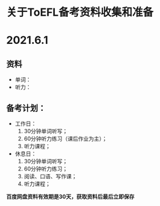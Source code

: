 # 关于ToEFL备考资料收集和准备

# 2021.6.1

## 资料
+ 单词：
+ 听力：

## 备考计划：
+ 工作日：
    1. 30分钟单词听写；
    2. 60分钟听力练习（课后作业为主）；
    3. 听力课程；
+ 休息日：
    1. 30分钟单词听写；
    2. 60分钟听力练习；
    3. 阅读、口语、写作课；
    4. 听力课程；


**百度网盘资料有效期是30天，获取资料后最后立即保存**